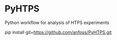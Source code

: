# PyHTPS

Python workflow for analysis of HTPS experiments

pip install git+https://github.com/anfoss/PyHTPS.git
